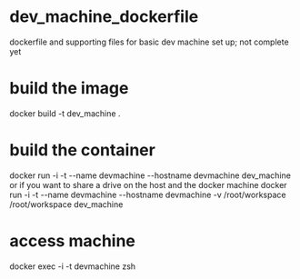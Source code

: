 # dev_machine_dockerfile
dockerfile and supporting files for basic dev machine set up; not complete yet

# build the image
docker build -t dev_machine .

# build the container
docker run -i -t --name devmachine --hostname devmachine dev_machine
or if you want to share a drive on the host and the docker machine
docker run -i -t --name devmachine --hostname devmachine -v /root/workspace /root/workspace dev_machine

# access machine
docker exec -i -t devmachine zsh
